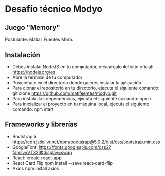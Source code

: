 # Desafío técnico Modyo
## Juego "Memory"
Postulante: Matías Fuentes Mora.

## Instalación
- Debes instalar NodeJS en tu computador, descárgalo del sitio oficial:
		https://nodejs.org/es
- Abre la terminal de tu computador
- Posiciónate en el directorio donde quieres instalar la aplicación
- Para clonar el repositorio en tu directorio, ejecuta el siguiente comando:
		git clone https://github.com/matifuentes/modyo.git
- Para instalar las dependencias, ejecuta el siguiente comando:
		npm i
- Para inicializar el proyecto en tu máquina local, ejecuta el siguiente comando:
		npm start

## Frameworks y librerías
- Bootstrap 5: 
		https://cdn.jsdelivr.net/npm/bootstrap@5.0.2/dist/css/bootstrap.min.css
- GoogleFont:
		https://fonts.googleapis.com/css2?family=VT323&display=swap
- React:
		create-react-app <name-app>
- React Card Flip
		npm install --save react-card-flip
- Axios
		npm install axios